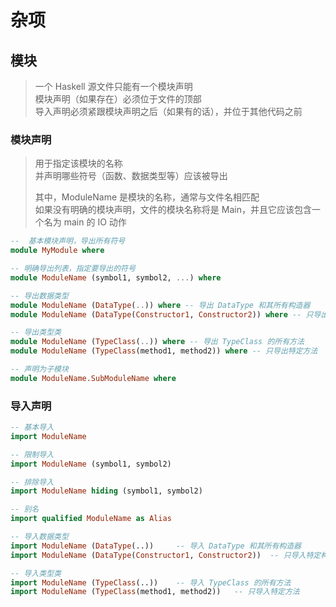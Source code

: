 ---
---

# 杂项

## 模块

>一个 Haskell 源文件只能有一个模块声明  
>模块声明（如果存在）必须位于文件的顶部  
>导入声明必须紧跟模块声明之后（如果有的话），并位于其他代码之前

### 模块声明

>用于指定该模块的名称  
>并声明哪些符号（函数、数据类型等）应该被导出
>
>其中，ModuleName 是模块的名称，通常与文件名相匹配  
>如果没有明确的模块声明，文件的模块名称将是 Main，并且它应该包含一个名为 main 的 IO 动作

```haskell
--  基本模块声明，导出所有符号
module MyModule where

-- 明确导出列表，指定要导出的符号
module ModuleName (symbol1, symbol2, ...) where

-- 导出数据类型
module ModuleName (DataType(..)) where -- 导出 DataType 和其所有构造器
module ModuleName (DataType(Constructor1, Constructor2)) where -- 只导出特定构造器

-- 导出类型类
module ModuleName (TypeClass(..)) where -- 导出 TypeClass 的所有方法
module ModuleName (TypeClass(method1, method2)) where -- 只导出特定方法

-- 声明为子模块
module ModuleName.SubModuleName where
```

### 导入声明

```haskell
-- 基本导入
import ModuleName

-- 限制导入
import ModuleName (symbol1, symbol2)

-- 排除导入
import ModuleName hiding (symbol1, symbol2)

-- 别名
import qualified ModuleName as Alias

-- 导入数据类型
import ModuleName (DataType(..))     -- 导入 DataType 和其所有构造器
import ModuleName (DataType(Constructor1, Constructor2))  -- 只导入特定构造器

-- 导入类型类
import ModuleName (TypeClass(..))    -- 导入 TypeClass 的所有方法
import ModuleName (TypeClass(method1, method2))   -- 只导入特定方法
```
